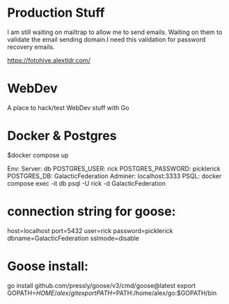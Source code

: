 # Production Stuff

I am still waiting on mailtrap to allow me to send emails. Waiting on them to validate the email sending domain.I need this validation for password recovery emails.

https://fotohive.alextldr.com/


# WebDev

A place to hack/test WebDev stuff with Go

# Docker & Postgres

$docker compose up

Env:
Server: db
POSTGRES_USER: rick
POSTGRES_PASSWORD: picklerick
POSTGRES_DB: GalacticFederation
Adminer:
localhost:3333
PSQL:
docker compose exec -it db psql -U rick -d GalacticFederation

# connection string for goose:

host=localhost port=5432 user=rick password=picklerick dbname=GalacticFederation sslmode=disable

# Goose install:

go install github.com/pressly/goose/v3/cmd/goose@latest
export GOPATH=$HOME/alex/git
export PATH=$PATH:/home/alex/go:$GOPATH/bin
